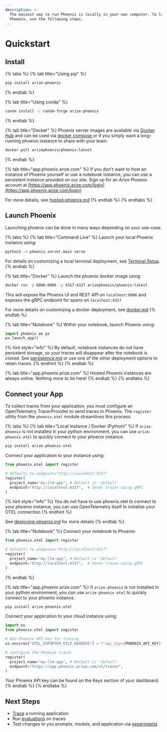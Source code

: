 ```yaml
---
description: >-
  The easiest way to run Phoenix is locally in your own computer. To launch
  Phoenix, use the following steps.
---
```


# Quickstart

## Install

{% tabs %}
{% tab title="Using pip" %}
```bash
pip install arize-phoenix
```
{% endtab %}

{% tab title="Using conda" %}
```bash
conda install -c conda-forge arize-phoenix
```
{% endtab %}

{% tab title="Docker" %}
Phoenix server images are available via [Docker Hub](https://hub.docker.com/r/arizephoenix/phoenix) and can be used via [docker compose ](deployment/docker.md)or if you simply want a long-running phoenix instance to share with your team.

```bash
docker pull arizephoenix/phoenix:latest
```
{% endtab %}

{% tab title="app.phoenix.arize.com" %}
If you don't want to host an instance of Phoenix yourself or use a notebook instance, you can use a persistent instance provided on our site. Sign up for an Arize Phoenix account at [https://app.phoenix.arize.com/login](https://app.phoenix.arize.com/login)

For more details, see [hosted-phoenix.md](hosted-phoenix.md "mention")
{% endtab %}
{% endtabs %}

## Launch Phoenix

Launching phoenix can be done in many ways depending on your use-case.

{% tabs %}
{% tab title="Command Line" %}
Launch your local Phoenix instance using:

```bash
python3 -m phoenix.server.main serve
```

For details on customizing a local terminal deployment, see [Terminal Setup](https://docs.arize.com/phoenix/setup/environments#terminal).
{% endtab %}

{% tab title="Docker" %}
Launch the phoenix docker image using:

```bash
docker run -p 6006:6006 -p 4317:4317 arizephoenix/phoenix:latest
```

This will expose the Phoenix UI and REST API on `localhost:6006` and exposes the gRPC endpoint for spans on `localhost:4317`

For more details on customizing a docker deployment, see [docker.md](deployment/docker.md "mention")
{% endtab %}

{% tab title="Notebook" %}
Within your notebook, launch Phoenix using:

```python
import phoenix as px
px.launch_app()
```

{% hint style="info" %}
By default, notebook instances do not have persistent storage, so your traces will disappear after the notebook is closed. See [persistence.md](deployment/persistence.md "mention") or use one of the other deployment options to retain traces.
{% endhint %}
{% endtab %}

{% tab title="app.phoenix.arize.com" %}
Hosted Phoenix instances are always online. Nothing more to do here!
{% endtab %}
{% endtabs %}

## Connect your App

To collect traces from your application, you must configure an OpenTelemetry TracerProvider to send traces to Phoenix. The `register` utility from the `phoenix.otel` module streamlines this process.

{% tabs %}
{% tab title="Local Instance / Docker (Python)" %}
If `arize-phoenix` is not installed in your python environment, you can use `arize-phoenix-otel` to quickly connect to your phoenix instance.

```bash
pip install arize-phoenix-otel
```

Connect your application to your instance using:

```python
from phoenix.otel import register

# defaults to endpoint="http://localhost:4317"
register(
  project_name="my-llm-app", # Default is 'default'
  endpoint="http://localhost:4317",  # Sends traces using gRPC
)  
```

{% hint style="info" %}
You do not have to use phoenix.otel to connect to your phoenix instance, you can use OpenTelemetry itself to initialize  your OTEL connection
{% endhint %}

See [deploying-phoenix.md](deployment/deploying-phoenix.md "mention") for more details
{% endtab %}

{% tab title="Notebook" %}
Connect your notebook to Phoenix:

```python
from phoenix.otel import register

# defaults to endpoint="http://localhost:4317"
register(
  project_name="my-llm-app", # Default is 'default'
  endpoint="http://localhost:4317",  # Sends traces using gRPC
) 
```
{% endtab %}

{% tab title="app.phoenix.arize.com" %}
If `arize-phoenix` is not installed in your python environment, you can use `arize-phoenix-otel` to quickly connect to your phoenix instance.

```bash
pip install arize-phoenix-otel
```

Connect your application to your cloud instance using:

```python
import os
from phoenix.otel import register

# Add Phoenix API Key for tracing
os.environ["OTEL_EXPORTER_OTLP_HEADERS"] = f"api_key={PHOENIX_API_KEY}"

# configure the Phoenix tracer
register(
  project_name="my-llm-app", # Default is 'default'
  endpoint="https://app.phoenix.arize.com/v1/traces",
) 
```

Your Phoenix API key can be found on the Keys section of your dashboard.
{% endtab %}
{% endtabs %}

## Next Steps

* [Trace](tracing/llm-traces-1.md) a running application
* Run [evaluations](quickstart/evals.md) on traces
* Test changes to you prompts, models, and application via [experiments](datasets-and-experiments/how-to-experiments/run-experiments.md)
